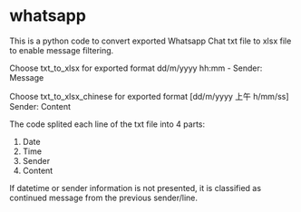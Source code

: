 # whatsapp

This is a python code to convert exported Whatsapp Chat txt file to xlsx file to enable message filtering.

Choose txt_to_xlsx for exported format dd/m/yyyy hh:mm - Sender: Message

Choose txt_to_xlsx_chinese for exported format [dd/m/yyyy 上午 h/mm/ss] Sender: Content

The code splited each line of the txt file into 4 parts:

1. Date
2. Time
3. Sender
4. Content

If datetime or sender information is not presented, it is classified as continued message from the previous sender/line.

